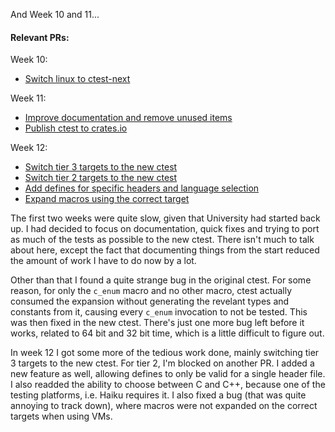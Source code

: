 And Week 10 and 11...

#### Relevant PRs:  
Week 10:
- [Switch linux to ctest-next](https://github.com/rust-lang/libc/pull/4647)

Week 11:
- [Improve documentation and remove unused items](https://github.com/rust-lang/libc/pull/4665)
- [Publish ctest to crates.io](https://github.com/rust-lang/libc/pull/4661)

Week 12:
- [Switch tier 3 targets to the new ctest](https://github.com/rust-lang/libc/pull/4670)
- [Switch tier 2 targets to the new ctest](https://github.com/rust-lang/libc/pull/4675)
- [Add defines for specific headers and language selection](https://github.com/rust-lang/libc/pull/4673)
- [Expand macros using the correct target](https://github.com/rust-lang/libc/pull/4674)


The first two weeks were quite slow, given that University had started back up. I had decided to focus on documentation, quick fixes and trying to port as much of the tests as possible to the new ctest. There isn't much to talk about here, except the fact that documenting things from the start reduced the amount of work I have to do now by a lot.

Other than that I found a quite strange bug in the original ctest. For some reason, for only the `c_enum` macro and no other macro, ctest actually consumed the expansion without generating the revelant types and constants from it, causing every `c_enum` invocation to not be tested. This was then fixed in the new ctest. There's just one more bug left before it works, related to 64 bit and 32 bit time, which is a little difficult to figure out.

In week 12 I got some more of the tedious work done, mainly switching tier 3 targets to the new ctest. For tier 2, I'm blocked on another PR. I added a new feature as well, allowing defines to only be valid for a single header file. I also readded the ability to choose between C and C++, because one of the testing platforms, i.e. Haiku requires it. I also fixed a bug (that was quite annoying to track down), where macros were not expanded on the correct targets when using VMs.